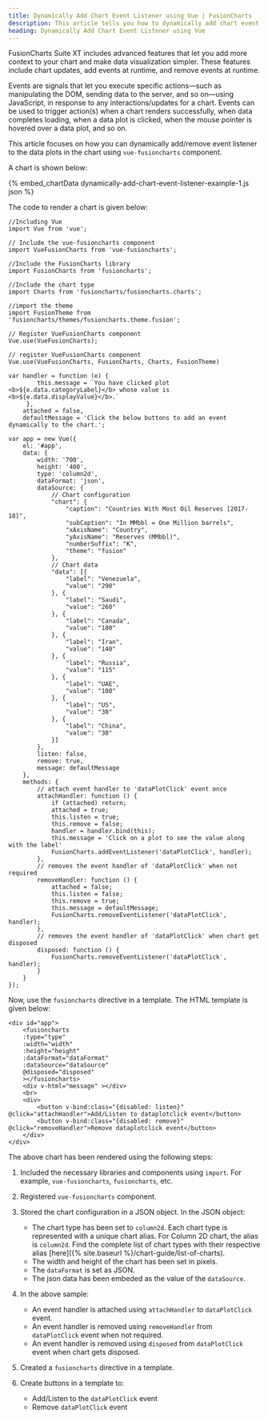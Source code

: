 ```yaml
---
title: Dynamically Add Chart Event Listener using Vue | FusionCharts
description: This article tells you how to dynamically add chart event listener to your chart using vue.
heading: Dynamically Add Chart Event Listener using Vue
---
```


FusionCharts Suite XT includes advanced features that let you add more context to your chart and make data visualization simpler. These features include chart updates, add events at runtime, and remove events at runtime.

Events are signals that let you execute specific actions—such as manipulating the DOM, sending data to the server, and so on—using JavaScript, in response to any interactions/updates for a chart. Events can be used to trigger action(s) when a chart renders successfully, when data completes loading, when a data plot is clicked, when the mouse pointer is hovered over a data plot, and so on.

This article focuses on how you can dynamically add/remove event listener to the data plots in the chart using `vue-fusioncharts` component.

A chart is shown below:

{% embed_chartData dynamically-add-chart-event-listener-example-1.js json %}

The code to render a chart is given below:

```
//Including Vue
import Vue from 'vue';

// Include the vue-fusioncharts component
import VueFusionCharts from 'vue-fusioncharts';

//Include the FusionCharts library
import FusionCharts from 'fusioncharts';

//Include the chart type
import Charts from 'fusioncharts/fusioncharts.charts';

//import the theme
import FusionTheme from 'fusioncharts/themes/fusioncharts.theme.fusion';

// Register VueFusionCharts component
Vue.use(VueFusionCharts);

// register VueFusionCharts component
Vue.use(VueFusionCharts, FusionCharts, Charts, FusionTheme)

var handler = function (e) {
        this.message = `You have clicked plot <b>${e.data.categoryLabel}</b> whose value is <b>${e.data.displayValue}</b>.`
     },
    attached = false,
    defaultMessage = 'Click the below buttons to add an event dynamically to the chart.';

var app = new Vue({
    el: '#app',
    data: {
        width: '700',
        height: '400',
        type: 'column2d',
        dataFormat: 'json',
        dataSource: {
            // Chart configuration
            "chart": {
                "caption": "Countries With Most Oil Reserves [2017-18]",
                "subCaption": "In MMbbl = One Million barrels",
                "xAxisName": "Country",
                "yAxisName": "Reserves (MMbbl)",
                "numberSuffix": "K",
                "theme": "fusion"
            },
            // Chart data
            "data": [{
                "label": "Venezuela",
                "value": "290"
            }, {
                "label": "Saudi",
                "value": "260"
            }, {
                "label": "Canada",
                "value": "180"
            }, {
                "label": "Iran",
                "value": "140"
            }, {
                "label": "Russia",
                "value": "115"
            }, {
                "label": "UAE",
                "value": "100"
            }, {
                "label": "US",
                "value": "30"
            }, {
                "label": "China",
                "value": "30"
            }]
        },
        listen: false,
        remove: true,
        message: defaultMessage
    },
    methods: {
        // attach event handler to 'dataPlotClick' event once
        attachHandler: function () {
            if (attached) return;
            attached = true;
            this.listen = true;
            this.remove = false;
            handler = handler.bind(this);
            this.message = 'Click on a plot to see the value along with the label'
            FusionCharts.addEventListener('dataPlotClick', handler);
        },
        // removes the event handler of 'dataPlotClick' when not required
        removeHandler: function () {
            attached = false;
            this.listen = false;
            this.remove = true;
            this.message = defaultMessage;
            FusionCharts.removeEventListener('dataPlotClick', handler);
        },
        // removes the event handler of 'dataPlotClick' when chart get disposed
        disposed: function () {
            FusionCharts.removeEventListener('dataPlotClick', handler);
        }
    }
});
```

Now, use the `fusioncharts` directive in a template. The HTML template is given below:

```
<div id="app">
    <fusioncharts
    :type="type"
    :width="width"
    :height="height"
    :dataFormat="dataFormat"
    :dataSource="dataSource"
    @disposed="disposed"
    ></fusioncharts>
    <div v-html="message" ></div>
    <br>
    <div>
        <button v-bind:class="{disabled: listen}" @click="attachHandler">Add/Listen to dataplotclick event</button>
        <button v-bind:class="{disabled: remove}" @click="removeHandler">Remove dataplotclick event</button>
    </div>
</div>
```

The above chart has been rendered using the following steps:

1. Included the necessary libraries and components using `import`. For example, `vue-fusioncharts`, `fusioncharts`, etc.

2. Registered `vue-fusioncharts` component.

3. Stored the chart configuration in a JSON object. In the JSON object:
    * The chart type has been set to `column2d`. Each chart type is represented with a unique chart alias. For Column 2D chart, the alias is `column2d`. Find the complete list of chart types with their respective alias [here]({% site.baseurl %}/chart-guide/list-of-charts).
    * The width and height of the chart has been set in pixels. 
    * The `dataFormat` is set as JSON.
    * The json data has been embeded as the value of the `dataSource`.

4. In the above sample:
	* An event handler is attached using `attachHandler` to `dataPlotClick` event.
	* An event handler is removed using `removeHandler` from `dataPlotClick` event when not required.
	* An event handler is removed using `disposed` from `dataPlotClick` event when chart gets disposed.

5. Created a `fusioncharts` directive in a template. 

6. Create buttons in a template to:
	* Add/Listen to the `dataPlotClick` event
	* Remove `dataPlotClick` event